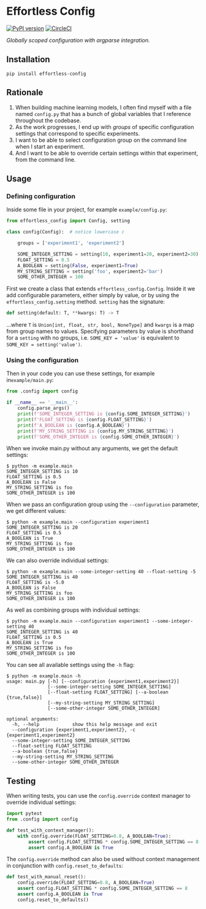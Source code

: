 # Effortless Config

[![PyPI version](https://badge.fury.io/py/effortless-config.svg)](https://badge.fury.io/py/effortless-config) [![CircleCI](https://circleci.com/gh/andreasjansson/effortless-config/tree/master.svg?style=svg)](https://circleci.com/gh/andreasjansson/effortless-config/tree/master)

_Globally scoped configuration with argparse integration._

## Installation

```
pip install effortless-config
```

## Rationale

1. When building machine learning models, I often find myself with a file named `config.py` that has a bunch of global variables that I reference throughout the codebase.
2. As the work progresses, I end up with _groups_ of specific configuration settings that correspond to specific experiments.
3. I want to be able to select configuration group on the command line when I start an experiment.
4. And I want to be able to override certain settings within that experiment, from the command line.

## Usage

### Defining configuration

Inside some file in your project, for example `example/config.py`:

```python
from effortless_config import Config, setting

class config(Config):  # notice lowercase c

    groups = ['experiment1', 'experiment2']

    SOME_INTEGER_SETTING = setting(10, experiment1=20, experiment2=30)
    FLOAT_SETTING = 0.5
    A_BOOLEAN = setting(False, experiment1=True)
    MY_STRING_SETTING = setting('foo', experiment2='bar')
    SOME_OTHER_INTEGER = 100
```

First we create a class that extends `effortless_config.Config`. Inside it we add configurable parameters, either simply by value, or by using the `effortless_config.setting` method. `setting` has the signature:

```python
def setting(default: T, **kwargs: T) -> T
```

...where `T` is `Union[int, float, str, bool, NoneType]` and `kwargs` is a map from group names to values. Specifying parameters by value is shorthand for a `setting` with no groups, i.e. `SOME_KEY = 'value'` is equivalent to `SOME_KEY = setting('value')`.

### Using the configuration

Then in your code you can use these settings, for example in`example/main.py`:

```python
from .config import config

if __name__ == '__main__':
    config.parse_args()
    print(f'SOME_INTEGER_SETTING is {config.SOME_INTEGER_SETTING}')
    print(f'FLOAT_SETTING is {config.FLOAT_SETTING}')
    print(f'A_BOOLEAN is {config.A_BOOLEAN}')
    print(f'MY_STRING_SETTING is {config.MY_STRING_SETTING}')
    print(f'SOME_OTHER_INTEGER is {config.SOME_OTHER_INTEGER}')
```

When we invoke main.py without any arguments, we get the default settings:

```console
$ python -m example.main
SOME_INTEGER_SETTING is 10
FLOAT_SETTING is 0.5
A_BOOLEAN is False
MY_STRING_SETTING is foo
SOME_OTHER_INTEGER is 100
```

When we pass an configuration group using the `--configuration` parameter, we get different values:

```console
$ python -m example.main --configuration experiment1
SOME_INTEGER_SETTING is 20
FLOAT_SETTING is 0.5
A_BOOLEAN is True
MY_STRING_SETTING is foo
SOME_OTHER_INTEGER is 100
```

We can also override individual settings:

```console
$ python -m example.main --some-integer-setting 40 --float-setting -5
SOME_INTEGER_SETTING is 40
FLOAT_SETTING is -5.0
A_BOOLEAN is False
MY_STRING_SETTING is foo
SOME_OTHER_INTEGER is 100
```

As well as combining groups with individual settings:

```console
$ python -m example.main --configuration experiment1 --some-integer-setting 40
SOME_INTEGER_SETTING is 40
FLOAT_SETTING is 0.5
A_BOOLEAN is True
MY_STRING_SETTING is foo
SOME_OTHER_INTEGER is 100
```

You can see all available settings using the `-h` flag:

```console
$ python -m example.main -h
usage: main.py [-h] [--configuration {experiment1,experiment2}]
               [--some-integer-setting SOME_INTEGER_SETTING]
               [--float-setting FLOAT_SETTING] [--a-boolean {true,false}]
               [--my-string-setting MY_STRING_SETTING]
               [--some-other-integer SOME_OTHER_INTEGER]

optional arguments:
  -h, --help            show this help message and exit
  --configuration {experiment1,experiment2}, -c {experiment1,experiment2}
  --some-integer-setting SOME_INTEGER_SETTING
  --float-setting FLOAT_SETTING
  --a-boolean {true,false}
  --my-string-setting MY_STRING_SETTING
  --some-other-integer SOME_OTHER_INTEGER
```

## Testing

When writing tests, you can use the `config.override` context manager to override individual settings:

```python
import pytest
from .config import config

def test_with_context_manager():
    with config.override(FLOAT_SETTING=0.8, A_BOOLEAN=True):
        assert config.FLOAT_SETTING * config.SOME_INTEGER_SETTING == 8
        assert config.A_BOOLEAN is True
```

The `config.override` method can also be used without context management in conjunction with `config.reset_to_defaults`:

```python
def test_with_manual_reset():
    config.override(FLOAT_SETTING=0.8, A_BOOLEAN=True)
    assert config.FLOAT_SETTING * config.SOME_INTEGER_SETTING == 8
    assert config.A_BOOLEAN is True
    config.reset_to_defaults()
```
